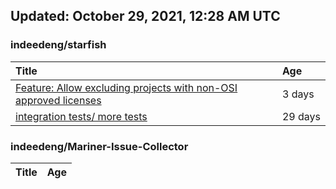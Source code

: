 ## Updated: October 29, 2021, 12:28 AM UTC


### indeedeng/starfish
|**Title**|**Age**|
|:----|:----|
|[Feature: Allow excluding projects with non-OSI approved licenses](https://github.com/indeedeng/starfish/issues/126)|3&nbsp;days|
|[integration tests/ more tests](https://github.com/indeedeng/starfish/issues/117)|29&nbsp;days|


### indeedeng/Mariner-Issue-Collector
|**Title**|**Age**|
|:----|:----|